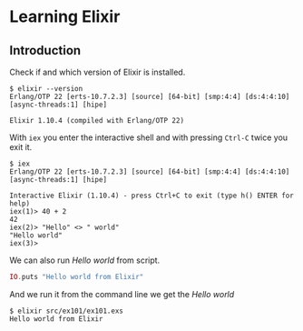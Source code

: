 # Learning Elixir

## Introduction

Check if and which version of Elixir is installed.

```shell
$ elixir --version
Erlang/OTP 22 [erts-10.7.2.3] [source] [64-bit] [smp:4:4] [ds:4:4:10] [async-threads:1] [hipe]

Elixir 1.10.4 (compiled with Erlang/OTP 22)
```

With `iex` you enter the interactive shell and with pressing `Ctrl-C` twice you exit it.

```shell
$ iex
Erlang/OTP 22 [erts-10.7.2.3] [source] [64-bit] [smp:4:4] [ds:4:4:10] [async-threads:1] [hipe]

Interactive Elixir (1.10.4) - press Ctrl+C to exit (type h() ENTER for help)
iex(1)> 40 + 2
42
iex(2)> "Hello" <> " world"
"Hello world"
iex(3)>
```

We can also run *Hello world* from script.

```elixir
IO.puts "Hello world from Elixir"
```

And we run it from the command line we get the *Hello world*

```shell
$ elixir src/ex101/ex101.exs
Hello world from Elixir
```
